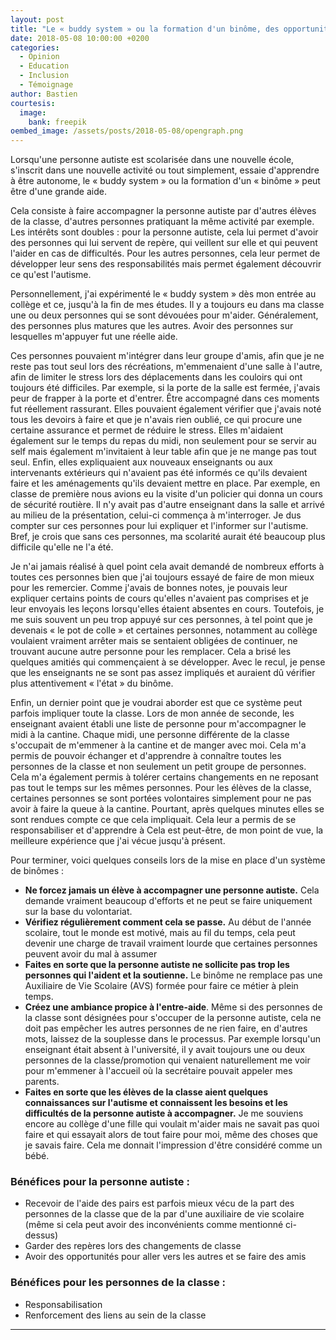 ```yaml
---
layout: post
title: "Le « buddy system » ou la formation d'un binôme, des opportunités à ne pas négliger"
date: 2018-05-08 10:00:00 +0200
categories:
  - Opinion
  - Education
  - Inclusion
  - Témoignage
author: Bastien
courtesis:
  image:
    bank: freepik
oembed_image: /assets/posts/2018-05-08/opengraph.png
---
```




Lorsqu'une personne autiste est scolarisée dans une nouvelle école, s'inscrit dans une nouvelle activité ou tout simplement, essaie d'apprendre à être autonome, le «&nbsp;buddy system&nbsp;» ou 
la formation d'un «&nbsp;binôme&nbsp;» peut être d'une grande aide.

Cela consiste à faire accompagner la personne autiste par d'autres élèves de la classe, d'autres personnes pratiquant la même activité par exemple. Les intérêts sont doubles&nbsp;:
pour la personne autiste, cela lui permet d'avoir des personnes qui lui servent de repère, qui veillent sur elle et qui peuvent l'aider en cas de difficultés.
Pour les autres personnes, cela leur permet de développer leur sens des responsabilités mais permet également découvrir ce qu'est l'autisme.

<amp-img class="center" width="640" height="376" src="{{ site.amp_img_cache_url }}/assets/posts/2018-05-08/opengraph.png" alt="opengraph"></amp-img>

Personnellement, j'ai expérimenté le «&nbsp;buddy system&nbsp;» dès mon entrée au collège et ce, jusqu'à la fin de mes études. Il y a toujours eu dans ma classe une ou deux personnes
qui se sont dévouées pour m'aider. Généralement, des personnes plus matures que les autres.
Avoir des personnes sur lesquelles m'appuyer fut une réelle aide.

Ces personnes pouvaient m'intégrer dans leur groupe d'amis, afin que je ne reste pas tout seul lors des récréations,
m'emmenaient d'une salle à l'autre, afin de limiter le stress lors des déplacements dans les couloirs qui ont toujours été difficiles.
Par exemple, si la porte de la salle est fermée, j'avais peur de frapper à la porte et d'entrer. Être accompagné dans ces moments fut réellement rassurant.
Elles pouvaient également vérifier que j'avais noté tous les devoirs à faire et que je n'avais rien oublié, ce qui procure une certaine assurance et permet de réduire le stress.
Elles m'aidaient également sur le temps du repas du midi, non seulement pour se servir au self mais également
m'invitaient à leur table afin que je ne mange pas tout seul.
Enfin, elles expliquaient  aux nouveaux enseignants ou aux intervenants extérieurs qui n'avaient  pas été informés ce qu'ils devaient faire et les aménagements qu'ils devaient 
mettre en place.
Par exemple, en classe de première nous avions eu la visite d'un policier qui donna un cours de sécurité routière. Il n'y avait pas d'autre enseignant dans la salle
et arrivé au milieu de la présentation, celui-ci commença à m'interroger. Je dus compter sur ces personnes pour lui expliquer et l'informer sur l'autisme.
Bref, je crois que sans ces personnes, ma scolarité aurait été beaucoup plus difficile qu'elle ne l'a été.

Je n'ai jamais réalisé à quel point cela avait demandé de nombreux efforts à toutes ces personnes bien que j'ai toujours essayé de faire de mon mieux pour les remercier.
Comme j'avais de bonnes notes, je pouvais leur expliquer certains points de cours qu'elles n'avaient pas comprises et je leur envoyais les leçons lorsqu'elles étaient 
absentes en cours.
 Toutefois, je me suis souvent un peu trop appuyé sur ces personnes, à tel point que je devenais «&nbsp;le pot de colle&nbsp;» et certaines personnes, notamment au collège 
voulaient vraiment arrêter mais se sentaient obligées de continuer, ne trouvant aucune autre personne pour les remplacer.
Cela a brisé les quelques amitiés qui commençaient à se développer.
Avec le recul, je pense que les enseignants ne se sont pas assez impliqués et auraient dû vérifier plus attentivement «&nbsp;l'état&nbsp;» du binôme.

Enfin, un dernier point que je voudrai aborder est que ce système peut parfois impliquer toute la classe.
Lors de mon année de seconde, les enseignant avaient établi une liste de personne pour m'accompagner le midi à la cantine.
Chaque midi, une personne différente de la classe s'occupait de m'emmener à la cantine et de manger avec moi.
Cela m'a permis de pouvoir échanger et d'apprendre à connaître toutes les personnes de la classe et non seulement un petit groupe de personnes.
Cela m'a également permis à tolérer certains changements en ne reposant pas tout le temps sur les mêmes personnes.
Pour les élèves de la classe, certaines personnes se sont portées volontaires simplement pour ne pas avoir à faire la queue à la cantine. Pourtant, après quelques minutes
elles se sont rendues compte ce que cela impliquait. Cela leur a permis de se responsabiliser et d'apprendre à
Cela est peut-être, de mon point de vue, la meilleure expérience que j'ai vécue jusqu'à présent.

Pour terminer, voici quelques conseils lors de la mise en place d'un système de binômes&nbsp;:

 - <strong>Ne forcez jamais un élève à accompagner une personne autiste.</strong> Cela demande vraiment beaucoup d'efforts et ne peut se faire uniquement sur la base du volontariat.
 - <strong>Vérifiez régulièrement comment cela se passe.</strong> Au début de l'année scolaire, tout le monde est motivé, mais au fil du temps, cela peut devenir une charge de travail 
vraiment lourde que certaines personnes peuvent avoir du mal à assumer
 - <strong>Faites en sorte que la personne autiste ne sollicite pas trop les personnes qui l'aident et la soutienne.</strong> Le binôme ne remplace pas une Auxiliaire de Vie Scolaire 
(AVS) formée pour faire ce métier à plein temps.
 - <strong>Créez une ambiance propice à l'entre-aide</strong>. Même si des personnes de la classe sont désignées pour s'occuper de la personne autiste, cela ne doit pas empêcher les 
autres personnes de ne rien faire, en d'autres mots, laissez de la souplesse dans le processus. Par exemple lorsqu'un enseignant était absent à 
l'université, il y avait toujours une ou deux personnes de la classe/promotion qui venaient naturellement me voir pour m'emmener à l'accueil où la secrétaire pouvait appeler mes parents.
 - <strong>Faites en sorte que les élèves de la classe aient quelques connaissances sur l'autisme et connaissent les besoins et les difficultés de la personne autiste à accompagner.</strong>
 Je me souviens encore au collège d'une fille qui voulait m'aider mais ne savait pas quoi faire et qui essayait alors de tout faire pour moi, même des choses que je savais faire. 
Cela me donnait l'impression d'être considéré comme un bébé.


### Bénéfices pour la personne autiste&nbsp;:
 
 - Recevoir de l'aide des pairs est parfois mieux vécu de la part des personnes de la classe que de la par d'une auxiliaire de vie scolaire (même si cela peut avoir des inconvénients 
comme mentionné ci-dessus)
 - Garder des repères lors des changements de classe
 - Avoir des opportunités pour aller vers les autres et se faire des amis

### Bénéfices pour les personnes de la classe&nbsp;:

 - Responsabilisation
 - Renforcement des liens au sein de la classe

---

